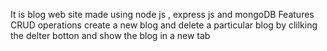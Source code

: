 It is blog web site made using node js , express js and mongoDB 
Features  CRUD  operations
create a new blog and delete a particular  blog by clilking the delter botton  and show the blog in a new tab
